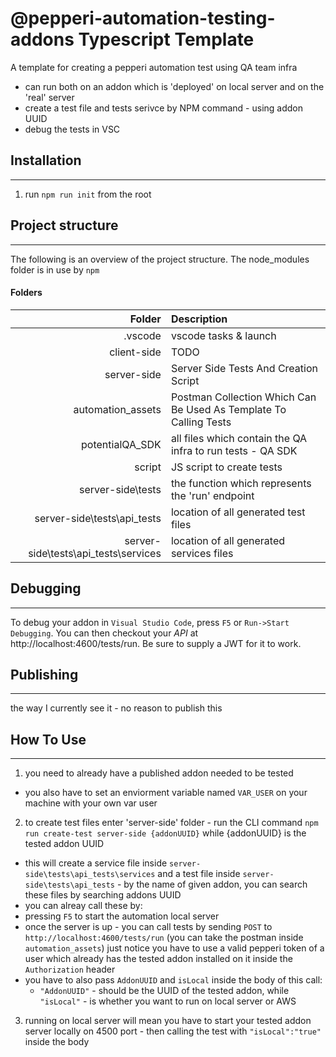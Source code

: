 # @pepperi-automation-testing-addons Typescript Template

A template for creating a pepperi automation test using QA team infra

* can run both on an addon which is 'deployed' on local server and on the 'real' server
* create a test file and tests serivce by NPM command - using addon UUID
* debug the tests in VSC 


## Installation
---
1. run `npm run init` from the root

## Project structure
---
The following is an overview of the project structure. 
The node_modules folder is in use by `npm`

#### Folders
|Folder | Description |
| ---:  | :---       |
| .vscode | vscode tasks & launch |
| client-side | TODO |
| server-side | Server Side Tests And Creation Script |
| automation_assets | Postman Collection Which Can Be Used As Template To Calling Tests |
| potentialQA_SDK | all files which contain the QA infra to run tests - QA SDK|
| script | JS script to create tests |
| server-side\tests | the function which represents the 'run' endpoint |
| server-side\tests\api_tests | location of all generated test files |
| server-side\tests\api_tests\services | location of all generated services files |

## Debugging
---
To debug your addon in `Visual Studio Code`, press `F5` or `Run->Start Debugging`.
You can then checkout your *API* at http://localhost:4600/tests/run. Be sure to supply a JWT for it to work.

## Publishing
---
the way I currently see it - no reason to publish this

## How To Use
---
1. you need to already have a published addon needed to be tested 
 * you also have to set an enviorment variable named `VAR_USER` on your machine with your own var user
2. to create test files enter 'server-side' folder - run the CLI command `npm run create-test server-side {addonUUID}` while {addonUUID} is the tested addon UUID
 * this will create a service file inside `server-side\tests\api_tests\services` and a test file inside `server-side\tests\api_tests` - by the name of given addon, you can search these files by searching addons UUID
 * you can alreay call these by:
 * pressing `F5` to start the automation local server 
 * once the server is up - you can call tests by sending `POST` to `http://localhost:4600/tests/run` (you can take the postman inside `automation_assets`) just notice you have to use a valid pepperi token of a user which already has the tested addon installed on it inside the `Authorization` header 
 * you have to also pass `AddonUUID` and `isLocal` inside the body of this call:
    * `"AddonUUID"` - should be the UUID of the tested addon, while `"isLocal"` - is whether you want to run on local server or AWS
3. running on local server will mean you have to start your tested addon server locally on 4500 port - then calling the test with `"isLocal":"true"` inside the body

